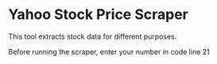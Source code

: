 # Yahoo Stock Price Scraper
 This tool extracts stock data for different purposes.


Before running the scraper, enter your number in code line 21
